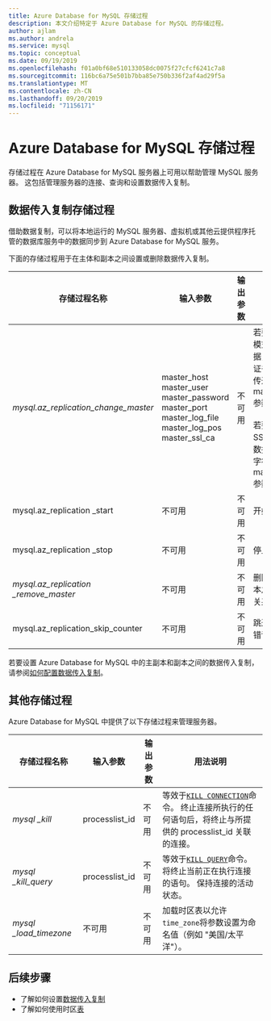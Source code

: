 ```yaml
---
title: Azure Database for MySQL 存储过程
description: 本文介绍特定于 Azure Database for MySQL 的存储过程。
author: ajlam
ms.author: andrela
ms.service: mysql
ms.topic: conceptual
ms.date: 09/19/2019
ms.openlocfilehash: f01a0bf68e510133058dc0075f27cfcf6241c7a8
ms.sourcegitcommit: 116bc6a75e501b7bba85e750b336f2af4ad29f5a
ms.translationtype: MT
ms.contentlocale: zh-CN
ms.lasthandoff: 09/20/2019
ms.locfileid: "71156171"
---
```

# <a name="azure-database-for-mysql-stored-procedures"></a>Azure Database for MySQL 存储过程

存储过程在 Azure Database for MySQL 服务器上可用以帮助管理 MySQL 服务器。 这包括管理服务器的连接、查询和设置数据传入复制。  

## <a name="data-in-replication-stored-procedures"></a>数据传入复制存储过程

借助数据复制，可以将本地运行的 MySQL 服务器、虚拟机或其他云提供程序托管的数据库服务中的数据同步到 Azure Database for MySQL 服务。

下面的存储过程用于在主体和副本之间设置或删除数据传入复制。

|**存储过程名称**|**输入参数**|**输出参数**|**用法说明**|
|-----|-----|-----|-----|
|*mysql.az_replication_change_master*|master_host<br/>master_user<br/>master_password<br/>master_port<br/>master_log_file<br/>master_log_pos<br/>master_ssl_ca|不可用|若要使用 SSL 模式传输数据，请将 CA 证书的上下文传递到 master_ssl_ca 参数中。 </br><br>若要不使用 SSL 模式传输数据，请将空字符串传递到 master_ssl_ca 参数中。|
|mysql.az_replication _start|不可用|不可用|开始复制。|
|mysql.az_replication _stop|不可用|不可用|停止复制。|
|*mysql.az_replication _remove_master*|不可用|不可用|删除主体和副本之间的复制关系。|
|mysql.az_replication_skip_counter|不可用|不可用|跳过一个复制错误。|

若要设置 Azure Database for MySQL 中的主副本和副本之间的数据传入复制，请参阅[如何配置数据传入复制](howto-data-in-replication.md)。

## <a name="other-stored-procedures"></a>其他存储过程

Azure Database for MySQL 中提供了以下存储过程来管理服务器。

|**存储过程名称**|**输入参数**|**输出参数**|**用法说明**|
|-----|-----|-----|-----|
|*mysql _kill*|processlist_id|不可用|等效于[`KILL CONNECTION`](https://dev.mysql.com/doc/refman/8.0/en/kill.html)命令。 终止连接所执行的任何语句后，将终止与所提供的 processlist_id 关联的连接。|
|*mysql _kill_query*|processlist_id|不可用|等效于[`KILL QUERY`](https://dev.mysql.com/doc/refman/8.0/en/kill.html)命令。 将终止当前正在执行连接的语句。 保持连接的活动状态。|
|*mysql _load_timezone*|不可用|不可用|加载时区表以允许`time_zone`将参数设置为命名值（例如 "美国/太平洋"）。|

## <a name="next-steps"></a>后续步骤
- 了解如何设置[数据传入复制](howto-data-in-replication.md)
- 了解如何使用时区[表](howto-server-parameters.md#working-with-the-time-zone-parameter)